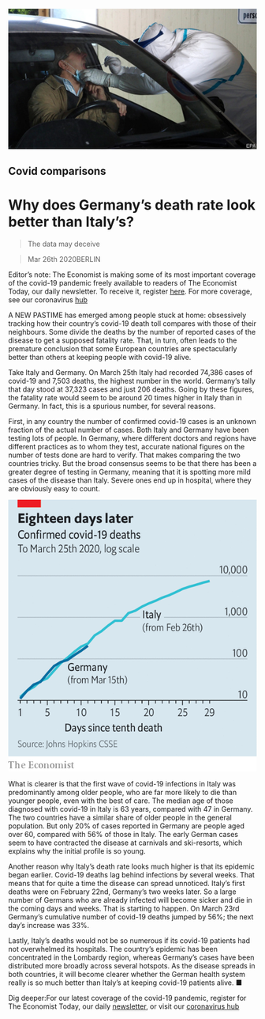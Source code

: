 ![](./images/20200328_EUP503.jpg)

## Covid comparisons

# Why does Germany’s death rate look better than Italy’s?

> The data may deceive

> Mar 26th 2020BERLIN

Editor’s note: The Economist is making some of its most important coverage of the covid-19 pandemic freely available to readers of The Economist Today, our daily newsletter. To receive it, register [here](https://www.economist.com//newslettersignup). For more coverage, see our coronavirus [hub](https://www.economist.com//coronavirus)

A  NEW PASTIME has emerged among people stuck at home: obsessively tracking how their country’s covid-19 death toll compares with those of their neighbours. Some divide the deaths by the number of reported cases of the disease to get a supposed fatality rate. That, in turn, often leads to the premature conclusion that some European countries are spectacularly better than others at keeping people with covid-19 alive.

Take Italy and Germany. On March 25th Italy had recorded 74,386 cases of covid-19 and 7,503 deaths, the highest number in the world. Germany’s tally that day stood at 37,323 cases and just 206 deaths. Going by these figures, the fatality rate would seem to be around 20 times higher in Italy than in Germany. In fact, this is a spurious number, for several reasons.

First, in any country the number of confirmed covid-19 cases is an unknown fraction of the actual number of cases. Both Italy and Germany have been testing lots of people. In Germany, where different doctors and regions have different practices as to whom they test, accurate national figures on the number of tests done are hard to verify. That makes comparing the two countries tricky. But the broad consensus seems to be that there has been a greater degree of testing in Germany, meaning that it is spotting more mild cases of the disease than Italy. Severe ones end up in hospital, where they are obviously easy to count.

![](./images/20200328_EUC879.png)

What is clearer is that the first wave of covid-19 infections in Italy was predominantly among older people, who are far more likely to die than younger people, even with the best of care. The median age of those diagnosed with covid-19 in Italy is 63 years, compared with 47 in Germany. The two countries have a similar share of older people in the general population. But only 20% of cases reported in Germany are people aged over 60, compared with 56% of those in Italy. The early German cases seem to have contracted the disease at carnivals and ski-resorts, which explains why the initial profile is so young.

Another reason why Italy’s death rate looks much higher is that its epidemic began earlier. Covid-19 deaths lag behind infections by several weeks. That means that for quite a time the disease can spread unnoticed. Italy’s first deaths were on February 22nd, Germany’s two weeks later. So a large number of Germans who are already infected will become sicker and die in the coming days and weeks. That is starting to happen. On March 23rd Germany’s cumulative number of covid-19 deaths jumped by 56%; the next day’s increase was 33%.

Lastly, Italy’s deaths would not be so numerous if its covid-19 patients had not overwhelmed its hospitals. The country’s epidemic has been concentrated in the Lombardy region, whereas Germany’s cases have been distributed more broadly across several hotspots. As the disease spreads in both countries, it will become clearer whether the German health system really is so much better than Italy’s at keeping covid-19 patients alive. ■

Dig deeper:For our latest coverage of the covid-19 pandemic, register for The Economist Today, our daily [newsletter](https://www.economist.com//newslettersignup), or visit our [coronavirus hub](https://www.economist.com//coronavirus)